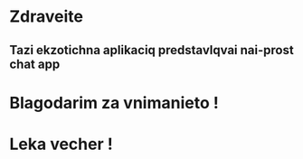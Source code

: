 # Zdraveite
<h2> Tazi ekzotichna aplikaciq predstavlqvai nai-prost chat app </h2>

# Blagodarim za vnimanieto !

# Leka vecher !
